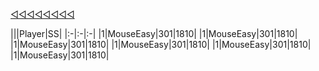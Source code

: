 [◁◁◁◁◁◁◁◁](./index.html)

|||Player|SS|
|:-|:-|:-|
|1|MouseEasy|301|1810|
|1|MouseEasy|301|1810|
|1|MouseEasy|301|1810|
|1|MouseEasy|301|1810|
|1|MouseEasy|301|1810|
|1|MouseEasy|301|1810|
